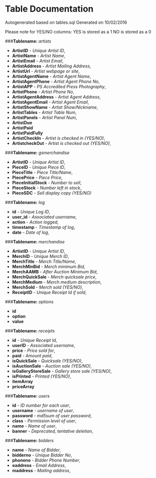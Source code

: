 # Table Documentation
Autogenerated based on tables.sql
Generated on 10/02/2016

Please note for YES/NO columns:
YES is stored as a 1
NO is stored as a 0

###**Tablename:** *artists*
* **ArtistID** - *Unique Artist ID*,
* **ArtistName** - *Artist Name*,
* **ArtistEmail** - *Artist Email*,
* **ArtistAddress** - *Artist Mailing Address*,
* **ArtistUrl** - *Artist webpage or site*,
* **ArtistAgentName** - *Artist Agent Name*,
* **ArtistAgentPhone** - *Artist Agent Phone No*,
* **ArtistAPP** - *PS Accredited Press Photography*,
* **ArtistPhone** - *Artist Phone No*,
* **ArtistAgentAddress** - *Artist Agent Address*,
* **ArtistAgentEmail** - *Artist Agent Email*,
* **ArtistShowName** - *Artist Show/Nickname*,
* **ArtistTables** - *Artist Table Num*,
* **ArtistPanels** - *Artist Panel Num*,
* **ArtistDue**
* **ArtistPaid**
* **ArtistPaidFully**
* **ArtistCheckIn** - *Artist is checked in (YES/NO)*,
* **ArtistcheckOut** - *Artist is checked out (YES/NO)*,


###**Tablename:** *gsmerchandise*
* **ArtistID** - *Unique Artist ID*,
* **PieceID** - *Unique Piece ID*,
* **PieceTitle** - *Piece Title/Name*,
* **PiecePrice** - *Piece Price*,
* **PieceInitialStock** - *Number to sell*,
* **PieceStock** - *Number left in stock*,
* **PieceSDC** - *Sell display copy (YES/NO)*


###**Tablename:** *log*
* **id** - *Unique Log ID*,
* **user_id** - *Associated username*,
* **action** - *Action logged*,
* **timestamp** - *Timestamp of log*,
* **date** - *Date of log*,


###**Tablename:** *merchandise*
* **ArtistID** - *Unique Artist ID*,
* **MerchID** - *Unique Merch ID*,
* **MerchTitle** - *Merch Title/Name*,
* **MerchMinBid** - *Merch minimum Bid*,
* **MerchAAMB** - *After Auction Minimum Bid*,
* **MerchQuickSale** - *Merch quicksale price*,
* **MerchMedium** - *Merch medium description*,
* **MerchSold** - *Merch sold (YES/NO)*,
* **ReceiptID** - *Unique Receipt Id if sold*,


###**Tablename:** *options*
* **id**
* **option**
* **value**


###**Tablename:** *receipts*
* **id** - *Unique Receipt Id*,
* **userID** - *Associated username*,
* **price** - *Price sold for*,
* **paid** - *Amount paid*,
* **isQuickSale** - *Quicksale (YES/NO)*,
* **isAuctionSale** - *Auction sale (YES/NO)*,
* **isGalleryStoreSale** - *Gallery store sale (YES/NO)*,
* **isPrinted** - *Printed (YES/NO)*,
* **itemArray**
* **priceArray**


###**Tablename:** *users*
* **id** - *ID number for each user*,
* **username** - *username of user*,
* **password** - *md5sum of user password*,
* **class** - *Permission level of user*,
* **name** - *Name of user*,
* **banner** - *Deprecated, tentative deletion*,


###**Tablename:** *bidders*
* **name** - *Name of Bidder*,
* **bidderno** - *Unique Bidder No*,
* **phoneno** - *Bidder Phone Number*,
* **eaddress** - *Email Address*,
* **maddress** - *Mailing address*,
